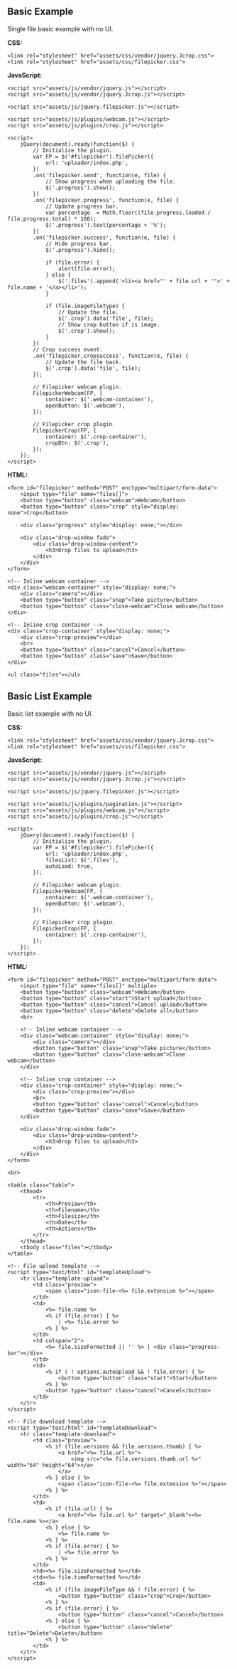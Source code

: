 ## Basic Example

Single file basic example with no UI.

__CSS:__
	
	<link rel="stylesheet" href="assets/css/vendor/jquery.Jcrop.css">
	<link rel="stylesheet" href="assets/css/filepicker.css">

__JavaScript:__

	<script src="assets/js/vendor/jquery.js"></script>
	<script src="assets/js/vendor/jquery.Jcrop.js"></script>

	<script src="assets/js/jquery.filepicker.js"></script>

	<script src="assets/js/plugins/webcam.js"></script>
	<script src="assets/js/plugins/crop.js"></script>

	<script>
		jQuery(document).ready(function($) {
			// Initialize the plugin.
			var FP = $('#filepicker').filePicker({
				url: 'uploader/index.php',
			})
			.on('filepicker.send', function(e, file) {
				// Show progress when uploading the file.
				$('.progress').show();
			})
			.on('filepicker.progress', function(e, file) {
				// Update progress bar.
				var percentage  = Math.floor((file.progress.loaded / file.progress.total) * 100);
				$('.progress').text(percentage + '%');
			})
			.on('filepicker.success', function(e, file) {
				// Hide progress bar.
				$('.progress').hide();

				if (file.error) {
					alert(file.error);
				} else {
					$('.files').append('<li><a href="' + file.url + '">' + file.name + '</a></li>');
				}

				if (file.imageFileType) {
					// Update the file.
					$('.crop').data('file', file);
					// Show crop button if is image.
					$('.crop').show();
				}
			})
			// Crop success event.
			.on('filepicker.cropsuccess', function(e, file) {
				// Update the file back.
				$('.crop').data('file', file);
			});

			// Filepicker webcam plugin.
			FilepickerWebcam(FP, {
				container: $('.webcam-container'),
				openButton: $('.webcam'),
			});

			// Filepicker crop plugin.
			FilepickerCrop(FP, {
				container: $('.crop-container'),
				cropBtn: $('.crop'),
			});
		});
	</script>

__HTML:__
	
	<form id="filepicker" method="POST" enctype="multipart/form-data">
		<input type="file" name="files[]">
		<button type="button" class="webcam">Webcam</button>
		<button type="button" class="crop" style="display: none">Crop</button>

		<div class="progress" style="display: none;"></div>

		<div class="drop-window fade">
			<div class="drop-window-content">
				<h3>Drop files to upload</h3>
			</div>
		</div>
	</form>
	
	<!-- Inline webcam container -->
	<div class="webcam-container" style="display: none;">
		<div class="camera"></div>
		<button type="button" class="snap">Take picture</button>
		<button type="button" class="close-webcam">Close webcam</button>
	</div>

	<!-- Inline crop container -->
	<div class="crop-container" style="display: none;">
		<div class="crop-preview"></div>
		<br>
		<button type="button" class="cancel">Cancel</button>
		<button type="button" class="save">Save</button>
	</div>

	<ul class="files"></ul>

## Basic List Example

Basic list example with no UI.

__CSS:__
	
	<link rel="stylesheet" href="assets/css/vendor/jquery.Jcrop.css">
	<link rel="stylesheet" href="assets/css/filepicker.css">

__JavaScript:__

	<script src="assets/js/vendor/jquery.js"></script>
	<script src="assets/js/vendor/jquery.Jcrop.js"></script>

	<script src="assets/js/jquery.filepicker.js"></script>

	<script src="assets/js/plugins/pagination.js"></script>
	<script src="assets/js/plugins/webcam.js"></script>
	<script src="assets/js/plugins/crop.js"></script>

	<script>
		jQuery(document).ready(function($) {
			// Initialize the plugin.
			var FP = $('#filepicker').filePicker({
				url: 'uploader/index.php',
				filesList: $('.files'),
				autoLoad: true,
			});

			// Filepicker webcam plugin.
			FilepickerWebcam(FP, {
				container: $('.webcam-container'),
				openButton: $('.webcam'),
			});

			// Filepicker crop plugin.
			FilepickerCrop(FP, {
				container: $('.crop-container'),
			});
		});
	</script>
	
__HTML:__

	<form id="filepicker" method="POST" enctype="multipart/form-data">
		<input type="file" name="files[]" multiple>
		<button type="button" class="webcam">Webcam</button>
		<button type="button" class="start">Start upload</button>
		<button type="button" class="cancel">Cancel upload</button>
		<button type="button" class="delete">Delete all</button>
		<br>

		<!-- Inline webcam container -->
		<div class="webcam-container" style="display: none;">
			<div class="camera"></div>
			<button type="button" class="snap">Take picture</button>
			<button type="button" class="close-webcam">Close webcam</button>
		</div>

		<!-- Inline crop container -->
		<div class="crop-container" style="display: none;">
			<div class="crop-preview"></div>
			<br>
			<button type="button" class="cancel">Cancel</button>
			<button type="button" class="save">Save</button>
		</div>

		<div class="drop-window fade">
			<div class="drop-window-content">
				<h3>Drop files to upload</h3>
			</div>
		</div>
	</form>

	<br>

	<table class="table">
		<thead>
			<tr>
				<th>Preview</th>
				<th>Filename</th>
				<th>Filesize</th>
				<th>Date</th>
				<th>Actions</th>
			</tr>
		</thead>
		<tbody class="files"></tbody>
	</table>

	<!-- File upload template -->
	<script type="text/html" id="templateUpload">
		<tr class="template-upload">
			<td class="preview">
				<span class="icon-file-<%= file.extension %>"></span>
			</td>
			<td>
				<%= file.name %>
				<% if (file.error) { %>
					| <%= file.error %>
				<% } %>
			</td>
			<td colspan="2">
				<%= file.sizeFormatted || '' %> | <div class="progress-bar"></div>
			</td>
			<td>
				<% if ( ! options.autoUpload && ! file.error) { %>
					<button type="button" class="start">Start</button>
				<% } %>
				<button type="button" class="cancel">Cancel</button>
			</td>
		</tr>
	</script>

	<!-- File download template -->
	<script type="text/html" id="templateDownload">
		<tr class="template-download">
			<td class="preview">
				<% if (file.versions && file.versions.thumb) { %>
					<a href="<%= file.url %>">
						<img src="<%= file.versions.thumb.url %>" width="64" height="64"></a>
					</a>
				<% } else { %>
					<span class="icon-file-<%= file.extension %>"></span>
				<% } %>
			</td>
			<td>
				<% if (file.url) { %>
					<a href="<%= file.url %>" target="_blank"><%= file.name %></a>
				<% } else { %>
					<%= file.name %>
				<% } %>
				<% if (file.error) { %>
					| <%= file.error %>
				<% } %>
			</td>
			<td><%= file.sizeFormatted %></td>
			<td><%= file.timeFormatted %></td>
			<td>
				<% if (file.imageFileType && ! file.error) { %>
					<button type="button" class="crop">Crop</button>
				<% } %>
				<% if (file.error) { %>
					<button type="button" class="cancel">Cancel</button>
				<% } else { %>
					<button type="button" class="delete" title="Delete">Delete</button>
				<% } %>
			</td>
		</tr>
	</script>
